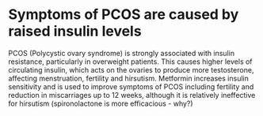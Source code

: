 # Symptoms of PCOS are caused by raised insulin levels

PCOS (Polycystic ovary syndrome)  is strongly associated with insulin resistance, particularly in overweight patients. This causes higher levels of circulating insulin, which acts on the ovaries to produce more testosterone, affecting menstruation, fertility and hirsutism. Metformin increases insulin sensitivity and is used to improve symptoms of PCOS including fertility and reduction in miscarriages up to 12 weeks, although it is relatively ineffective for hirsutism (spironolactone is more efficacious - why?)

<!-- {BearID:91B5AA21-93C0-488F-BC90-4CD5B0F6DEDB-74026-00000D2B48001049} -->

